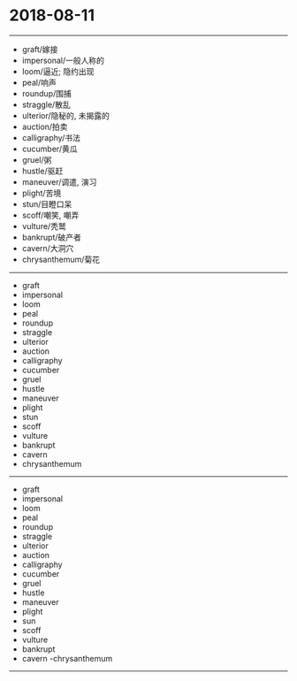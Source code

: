 # 2018-08-11

---

- graft/嫁接
- impersonal/一般人称的
- loom/逼近; 隐约出现
- peal/响声
- roundup/围捕
- straggle/散乱
- ulterior/隐秘的, 未揭露的
- auction/拍卖
- calligraphy/书法
- cucumber/黄瓜
- gruel/粥
- hustle/驱赶
- maneuver/调遣, 演习
- plight/苦境
- stun/目瞪口呆
- scoff/嘲笑, 嘲弄
- vulture/秃鹫
- bankrupt/破产者
- cavern/大洞穴
- chrysanthemum/菊花

---

- graft
- impersonal
- loom
- peal
- roundup
- straggle
- ulterior
- auction
- calligraphy
- cucumber
- gruel
- hustle
- maneuver
- plight
- stun
- scoff
- vulture
- bankrupt
- cavern
- chrysanthemum

---

- graft
- impersonal
- loom
- peal
- roundup
- straggle
- ulterior
- auction
- calligraphy
- cucumber
- gruel
- hustle
- maneuver
- plight
- sun
- scoff
- vulture
- bankrupt
- cavern
-chrysanthemum

---
